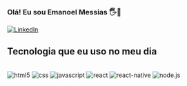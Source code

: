 ### Olá! Eu sou Emanoel Messias 🖐️🙂

[![LinkedIn](https://img.shields.io/badge/LinkedIn-0077B5?style=for-the-badge&logo=linkedin&logoColor=white)](https://www.linkedin.com/in/emanoel-messias-de-lima-95a0741b5)



## Tecnologia que eu uso no meu dia

<div style="display: inline_block"><br/>
    <img alt="html5" src="https://img.shields.io/badge/HTML5-E34F26?style=for-the-badge&logo=html5&logoColor=white" />
   <img alt="css" src="https://img.shields.io/badge/CSS3-1572B6?style=for-the-badge&logo=css3&logoColor=white" />
   <img alt="javascript" src="https://img.shields.io/badge/JavaScript-F7DF1E?style=for-the-badge&logo=javascript&logoColor=black" />
   <img alt="react" src="https://img.shields.io/badge/React-20232A?style=for-the-badge&logo=react&logoColor=61DAFB" />
   <img alt="react-native" src="https://img.shields.io/badge/React_Native-20232A?style=for-the-badge&logo=react&logoColor=61DAFB" />
  <img alt="node.js" src="https://img.shields.io/badge/Node.js-43853D?style=for-the-badge&logo=node.js&logoColor=white" />
</div>

